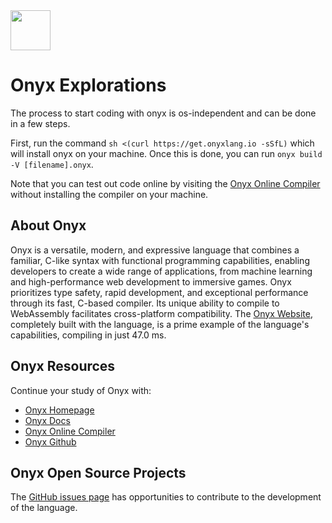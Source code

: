 <img src="https://raw.githubusercontent.com/rtoal/polyglot/master/docs/resources/onyx-logo-2160.png" width="64" height="64">

# Onyx Explorations

The process to start coding with onyx is os-independent and can be done in a few steps.

First, run the command `sh <(curl https://get.onyxlang.io -sSfL)` which will install onyx on your machine. Once this is done, you can run `onyx build -V [filename].onyx`.

Note that you can test out code online by visiting the [Onyx Online Compiler](try.onyxlang.io) without installing the compiler on your machine.

## About Onyx

Onyx is a versatile, modern, and expressive language that combines a familiar, C-like syntax with functional programming capabilities, enabling developers to create a wide range of applications, from machine learning and high-performance web development to immersive games. Onyx prioritizes type safety, rapid development, and exceptional performance through its fast, C-based compiler. Its unique ability to compile to WebAssembly facilitates cross-platform compatibility. The [Onyx Website](https://onyxlang.io/), completely built with the language, is a prime example of the language's capabilities, compiling in just 47.0 ms.

## Onyx Resources

Continue your study of Onyx with:

- [Onyx Homepage](https://onyxlang.io)
- [Onyx Docs](https://onyxlang.io/docs)
- [Onyx Online Compiler](https://try.onyxlang.io/)
- [Onyx Github](https://github.com/ozra/onyx-lang)

## Onyx Open Source Projects

The [GitHub issues page](https://github.com/ozra/onyx-lang/issues) has opportunities to contribute to the development of the language.
